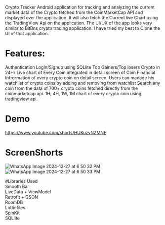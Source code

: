 Crypto Tracker Android application for tracking and analyzing the current market data of the Crypto fetched from the CoinMarketCap API and displayed over the application. It will also fetch the Current live Chart using the TradingView Api on the application. The UI/UX of the app looks very similar to BitBns crypto trading application. I have tried my best to Clone the UI of that application.

# Features: <br>
Authentication LogIn/Signup using SQLlite
Top Gainers/Top losers Crypto in 24Hr
Live chart of Every Coin integrated in detail screen of Coin
Financial Infrormation of every crypto coin on detail screen.
Users can manage his watchlist of crypto coins by adding and removing from watchlist
Search any coin from the data of 700+ crypto coins fetched directly from the coinmarketcap api.
1H, 4H, 1W, 1M chart of every crypto coin using tradingview api.


# Demo
https://www.youtube.com/shorts/HUKuzvNZMNE



# ScreenShorts
![WhatsApp Image 2024-12-27 at 6 50 32 PM](https://github.com/user-attachments/assets/babc13ab-0354-4484-9c41-7589dc629110)
![WhatsApp Image 2024-12-27 at 6 50 33 PM](https://github.com/user-attachments/assets/3080bee6-b2a2-4974-8872-b5924c5032a2)



#Libraries Used <br>
Smooth Bar <br>
LiveData + ViewModel <br>
Retrofit + GSON  <br>
RoomDB  <br>
Lottiefiles <br>
SpinKit <br>
SQLlite <br>
